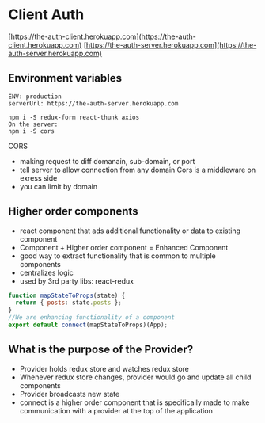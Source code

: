 # Client Auth
[https://the-auth-client.herokuapp.com](https://the-auth-client.herokuapp.com)
[https://the-auth-server.herokuapp.com](https://the-auth-server.herokuapp.com)

## Environment variables
```
ENV: production
serverUrl: https://the-auth-server.herokuapp.com
```
```
npm i -S redux-form react-thunk axios
On the server:
npm i -S cors
```
CORS
- making request to diff domanain, sub-domain, or port
- tell server to allow connection from any domain
Cors is a middleware on exress side
- you can limit by domain

## Higher order components
- react component that ads additional functionality or data to existing component
- Component + Higher order component = Enhanced Component
- good way to extract functionality that is common to multiple components
- centralizes logic
- used by 3rd party libs: react-redux
```js
function mapStateToProps(state) {
  return { posts: state.posts };
}
//We are enhancing functionality of a component
export default connect(mapStateToProps)(App);
```
## What is the purpose of the Provider?
- Provider holds redux store and watches redux store
- Whenever redux store changes, provider would go and update
all child components
- Provider broadcasts new state
- connect is a higher order component that is specifically made
to make communication with a provider at the top of the application
